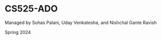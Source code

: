 # CS525-ADO

Managed by Suhas Palani, Uday Venkatesha, and Nishchal Gante Ravish

Spring 2024







